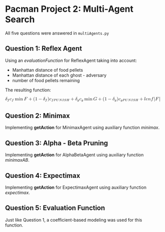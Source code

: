 # Pacman Project 2: Multi-Agent Search
All five questions were answered in `multiAgents.py`
## Question 1: Reflex Agent
Using an *evaluationFunction* for ReflexAgent taking into account:
- Manhattan distance of food pellets
- Manhattan distance of each ghost - adversary
- number of food pellets remaining

The resulting function:

![](./equation.svg)
## Question 2: Minimax
Implementing **getAction** for MinimaxAgent using auxiliary function *minimax*.
## Question 3: Alpha - Beta Pruning
Implementing **getAction** for AlphaBetaAgent using auxiliary function *minimaxAB*. 
## Question 4: Expectimax
Implementing **getAction** for ExpectimaxAgent using auxiliary function *expectimax*. 
## Question 5: Evaluation Function
Just like Question 1, a coefficient-based modeling was used for this function.